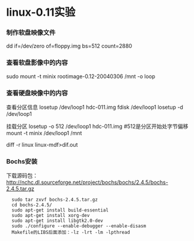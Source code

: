 # linux-0.11实验

### 制作软盘映像文件
dd if=/dev/zero of=floppy.img bs=512 count=2880

### 查看软盘影像中的内容
sudo mount -t minix rootimage-0.12-20040306 /mnt -o loop

### 查看硬盘映像中的内容
查看分区信息
losetup /dev/loop1  hdc-011.img
fdisk /dev/loop1
losetup -d /dev/loop1

挂载分区
losetup -o 512 /dev/loop1 hdc-011.img #512是分区开始处字节偏移
mount -t minix /dev/loop1  /mnt

diff -r linux linux-mdf>dif.out

### Bochs安装
下载源码包：
http://nchc.dl.sourceforge.net/project/bochs/bochs/2.4.5/bochs-2.4.5.tar.gz  

      sudo tar zxvf bochs-2.4.5.tar.gz
      cd bochs-2.4.5/
      sudo apt-get install build-essential
      sudo apt-get install xorg-dev  
      sudo apt-get install libgtk2.0-dev 
      sudo ./configure --enable-debugger --enable-disasm  
      Makefile的LIBS后面添加：-lz -lrt -lm -lpthread 
      